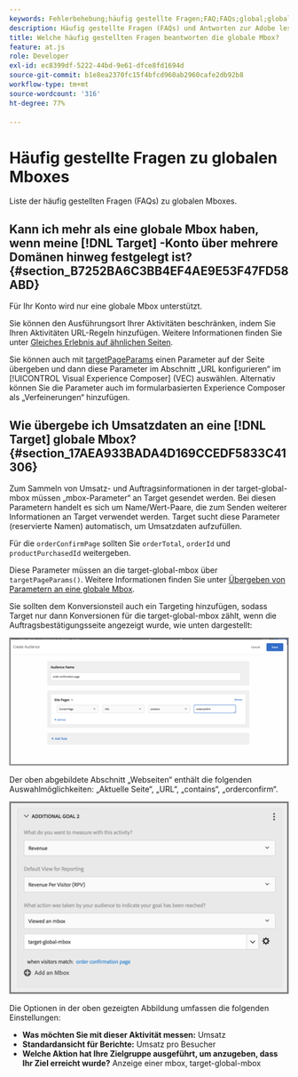 ```yaml
---
keywords: Fehlerbehebung;häufig gestellte Fragen;FAQ;FAQs;global;globale Mbox
description: Häufig gestellte Fragen (FAQs) und Antworten zur Adobe lesen [!DNL Target] globale Mboxes.
title: Welche häufig gestellten Fragen beantworten die globale Mbox?
feature: at.js
role: Developer
exl-id: ec8399df-5222-44bd-9e61-dfce8fd1694d
source-git-commit: b1e8ea2370fc15f4bfcd960ab2960cafe2db92b8
workflow-type: tm+mt
source-wordcount: '316'
ht-degree: 77%

---
```


# Häufig gestellte Fragen zu globalen Mboxes

Liste der häufig gestellten Fragen (FAQs) zu globalen Mboxes.

## Kann ich mehr als eine globale Mbox haben, wenn meine [!DNL Target] -Konto über mehrere Domänen hinweg festgelegt ist? {#section_B7252BA6C3BB4EF4AE9E53F47FD58ABD}

Für Ihr Konto wird nur eine globale Mbox unterstützt.

Sie können den Ausführungsort Ihrer Aktivitäten beschränken, indem Sie Ihren Aktivitäten URL-Regeln hinzufügen. Weitere Informationen finden Sie unter [Gleiches Erlebnis auf ähnlichen Seiten](/help/main/c-experiences/c-visual-experience-composer/temtest.md#task_2539D51A18044F82B0D9895636546781).

Sie können auch mit [targetPageParams](https://developer.adobe.com/target/implement/client-side/atjs/atjs-functions/targetpageparams/) einen Parameter auf der Seite übergeben und dann diese Parameter im Abschnitt „URL konfigurieren“ im [!UICONTROL Visual Experience Composer] (VEC) auswählen. Alternativ können Sie die Parameter auch im formularbasierten Experience Composer als „Verfeinerungen“ hinzufügen.

## Wie übergebe ich Umsatzdaten an eine [!DNL Target] globale Mbox? {#section_17AEA933BADA4D169CCEDF5833C41306}

Zum Sammeln von Umsatz- und Auftragsinformationen in der target-global-mbox müssen „mbox-Parameter“ an Target gesendet werden. Bei diesen Parametern handelt es sich um Name/Wert-Paare, die zum Senden weiterer Informationen an Target verwendet werden. Target sucht diese Parameter (reservierte Namen) automatisch, um Umsatzdaten aufzufüllen.

Für die `orderConfirmPage` sollten Sie `orderTotal`, `orderId` und `productPurchasedId` weitergeben. 

Diese Parameter müssen an die target-global-mbox über `targetPageParams()`. Weitere Informationen finden Sie unter [Übergeben von Parametern an eine globale Mbox](https://developer.adobe.com/target/implement/client-side/atjs/global-mbox/pass-parameters-to-global-mbox/).

Sie sollten dem Konversionsteil auch ein Targeting hinzufügen, sodass Target nur dann Konversionen für die target-global-mbox zählt, wenn die Auftragsbestätigungsseite angezeigt wurde, wie unten dargestellt:

![](assets/revenue1.png)

Der oben abgebildete Abschnitt „Webseiten“ enthält die folgenden Auswahlmöglichkeiten: „Aktuelle Seite“, „URL“, „contains“, „orderconfirm“.

![](assets/revenue2.png)

Die Optionen in der oben gezeigten Abbildung umfassen die folgenden Einstellungen:

* **Was möchten Sie mit dieser Aktivität messen:** Umsatz
* **Standardansicht für Berichte:** Umsatz pro Besucher
* **Welche Aktion hat Ihre Zielgruppe ausgeführt, um anzugeben, dass Ihr Ziel erreicht wurde?** Anzeige einer mbox, target-global-mbox
